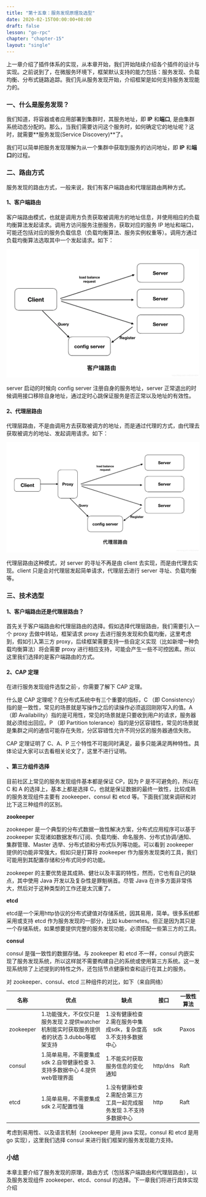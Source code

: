 ```yaml
---
title: "第十五章：服务发现原理及选型"
date: 2020-02-15T00:00:00+08:00
draft: false
lesson: "go-rpc"
chapter: "chapter-15"
layout: "single"
---
```


上一章介绍了插件体系的实现，从本章开始，我们开始陆续介绍各个插件的设计与实现。之前说到了，在微服务环境下，框架默认支持的能力包括：服务发现、负载均衡、分布式链路追踪。我们先从服务发现开始，介绍框架是如何支持服务发现能力的。

### 一、什么是服务发现？

我们知道，将容器或者应用部署到集群时，其服务地址，即 **IP** 和**端口**, 是由集群系统动态分配的。那么，当我们需要访问这个服务时，如何确定它的地址呢？这时，就需要**服务发现(Service Discovery)**了。

我们可以简单把服务发现理解为从一个集群中获取到服务的访问地址，即 **IP** 和**端口**的过程。

### 二、路由方式

服务发现的路由方式，一般来说，我们有客户端路由和代理层路由两种方式。

#### 1、客户端路由

客户端路由模式，也就是调用方负责获取被调用方的地址信息，并使用相应的负载均衡算法发起请求。调用方访问服务注册服务，获取对应的服务 IP 地址和端口，可能还包括对应的服务负载信息（负载均衡算法、服务实例权重等）。调用方通过负载均衡算法选取其中一个发起请求。如下：

![img](/images/go-rpc/15-1.jpg)

server 启动的时候向 config server 注册自身的服务地址，server 正常退出的时候调用接口移除自身地址，通过定时心跳保证服务是否正常以及地址的有效性。

#### 2、代理层路由

代理层路由，不是由调用方去获取被调方的地址，而是通过代理的方式，由代理去获取被调方的地址、发起调用请求。如下：

![img](/images/go-rpc/15-2.jpg)

代理层路由这种模式，对 server 的寻址不再是由 client 去实现，而是由代理去实现。client 只是会对代理层发起简单请求，代理层去进行 server 寻址、负载均衡等。

### 三、技术选型

#### 1、客户端路由还是代理层路由？

首先关于客户端路由和代理层路由的选择。假如选择代理层路由，我们需要引入一个 proxy 去做中转站，框架请求 proxy 去进行服务发现和负载均衡，这里考虑到，假如引入第三方 proxy，后续框架需要支持一些自定义实现（比如新增一种负载均衡算法）将会需要 proxy 进行相应支持，可能会产生一些不可控因素。所以这里我们选择的是客户端路由的方式。

#### 2、CAP 定理

在进行服务发现组件选型之前·，你需要了解下 CAP 定理。

什么是 CAP 定理呢？在分布式系统中有三个重要的指标，C （即 Consistency）指的是一致性，常见的场景就是写操作之后的读操作必须返回刚刚写入的值。A（即 Availability）指的是可用性，常见的场景就是只要收到用户的请求，服务器就必须给出回应。P （即 Partition tolerance）指的是分区容错性，常见的场景就是集群之间的通信可能存在失败，分区容错性允许不同分区的服务器通信失败。

CAP 定理证明了 C、A、P 三个特性不可能同时满足，最多只能满足两种特性。具体论证大家可以去看相关论文了，这里不进行证明。

#### 、第三方组件选择

目前社区上常见的服务发现组件基本都是保证 CP，因为 P 是不可避免的，所以在 C 和 A 的选择上，基本上都是选择 C，也就是保证数据的最终一致性，比较成熟的服务发现组件主要有 zookeeper、consul 和 etcd 等。下面我们就来调研和对比下这三种组件的区别。

**zookeeper**

zookeeper 是一个典型的分布式数据一致性解决方案，分布式应用程序可以基于 zookeeper 实现诸如数据发布/订阅、负载均衡、命名服务、分布式协调/通知、集群管理、Master 选举、分布式锁和分布式队列等功能。可以看到 zookeeper 提供的功能非常强大，假如只是打算将 zookeeper 作为服务发现类的工具，我们可能用到其配置存储和分布式同步的功能。

zookeeper 的主要优势是其成熟、健壮以及丰富的特性，然而，它也有自己的缺点，其中使用 Java 开发以及复杂性是罪魁祸首。尽管 Java 在许多方面非常伟大，然后对于这种类型的工作还是太沉重了。

**etcd**

etcd是一个采用http协议的分布式键值对存储系统，因其易用，简单。很多系统都采用或支持 etcd 作为服务发现的一部分，比如 kubernetes。但正是因为其只是一个存储系统，如果想要提供完整的服务发现功能，必须搭配一些第三方的工具。

**consul**

consul 是强一致性的数据存储。与 zookeeper 和 etcd 不一样，consul 内嵌实现了服务发现系统，所以这样就不需要构建自己的系统或使用第三方系统。这一发现系统除了上述提到的特性之外，还包括节点健康检查和运行在其上的服务。

对 zookeeper、consul、etcd 三种组件的对比，如下（来自网络）

| 名称      | 优点                                                         | 缺点                                                         | 接口     | 一致性算法 |
| --------- | ------------------------------------------------------------ | ------------------------------------------------------------ | -------- | ---------- |
| zookeeper | 1.功能强大，不仅仅只是服务发现 2.提供watcher机制能实时获取服务提供者的状态 3.dubbo等框架支持 | 1.没有健康检查 2.需在服务中集成sdk，复杂度高 3.不支持多数据中心 | sdk      | Paxos      |
| consul    | 1.简单易用，不需要集成sdk 2.自带健康检查 3.支持多数据中心 4.提供web管理界面 | 1.不能实时获取服务信息的变化通知                             | http/dns | Raft       |
| etcd      | 1.简单易用，不需要集成sdk 2.可配置性强                       | 1.没有健康检查 2.需配合第三方工具一起完成服务发现 3.不支持多数据中心 | http     | Raft       |

考虑到易用性、以及语言机制（zookeeper 是用 java 实现，consul 和 etcd 是用 go 实现），这里我们选择 consul 来进行我们框架的服务发现能力支持。

### 小结

本章主要介绍了服务发现的原理，路由方式（包括客户端路由和代理层路由），以及服务发现组件 zookeeper、etcd、consul 的选择。下一章我们将进行具体实现介绍